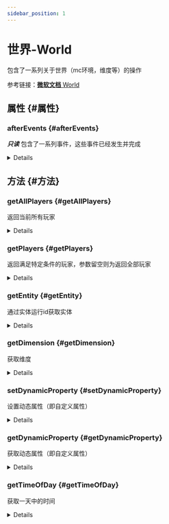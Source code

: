 ```yaml
---
sidebar_position: 1
---
```


# 世界-World

包含了一系列关于世界（mc环境，维度等）的操作

参考链接：[**微软文档** World](https://learn.microsoft.com/zh-cn/minecraft/creator/scriptapi/minecraft/server/world?view=minecraft-bedrock-experimental)

## 属性 {#属性}
### afterEvents {#afterEvents}
***只读*** 包含了一系列事件，这些事件已经发生并完成
<details>
#### 类型：
[*WorldAfterEvents*](../events/afterEvents.md)

#### 示例：
```python
world.afterEvents.entityDie.subscribe(callback)
```
示例中使用的事件参见[*事件列表*](../events/afterEvents.md)
</details>

## 方法 {#方法}
### getAllPlayers {#getAllPlayers}

返回当前所有玩家
<details>
`getAllPlayers()`

#### 返回值类型: 
List[[*Player*](player.md)]

#### 示例：
```python
players = world.getAllPlayers()
```
</details>

### getPlayers {#getPlayers}

返回满足特定条件的玩家，参数留空则为返回全部玩家

<details>
`getPlayers(options?)`

#### 参数:
- options?=*None*
    - 类型：[*EntityQueryOptions*](../extra/options#EntityQueryOptions)

#### 返回值类型:
List[[*Player*](player.md)]

#### 示例：
```python
players = world.getPlayers({"name": "Jincarrot"})
```
</details>

### getEntity {#getEntity}

通过实体运行id获取实体

<details>
`getEntity(id)`

#### 参数：
- id
    - 实体的运行id（uid）
    - 类型：str

#### 返回值类型：
[*Entity*](entity.md)

#### 示例：
```python
entityId = serverApi.GetOnlinePlayers()[0] 
# 举例通过modsdk获取玩家的uid（玩家也是实体）
entity = world.getEntity(entityId)
```
</details>

### getDimension {#getDimension}

获取维度
<details>
`getDimension(dimensionId)`

#### 参数：
- dimensionId
    - 维度名称，可填`overworld`, `nether`, `the_end`
    - 类型：str

#### 返回值类型：
[*Dimension*](player.md)

#### 示例：
```python
dim = world.getDimension("overworld")
```
</details>

### setDynamicProperty {#setDynamicProperty}

设置动态属性（即自定义属性）

<details>
`setDynamicProperty(identifier, value)`

#### 参数：
- identifier
    - 动态属性名称
    - 类型：str
- value
    - 存入的数据
    - 类型：Any（限python基本数据类型）

#### 无返回值

#### 示例：
```python
world.setDynamicProperty("customName", 1)
```
</details>

### getDynamicProperty {#getDynamicProperty}

获取动态属性（即自定义属性）
<details>
`getDynamicProperty(identifier)`

#### 参数：
- identifier
    - 动态属性名称
    - 类型：str

#### 返回值类型：
Any | None （先前存入的数据类型，没有存储过则返回None）

#### 示例：
```python
world.getDynamicProperty("customName")
```
</details>

### getTimeOfDay {#getTimeOfDay}

获取一天中的时间

<details>
`getTimeOfDay()`

#### 返回值类型：
int（范围从0-24000，单位：刻）

#### 示例：
```python
world.getTimeOfDay()
```
</details>